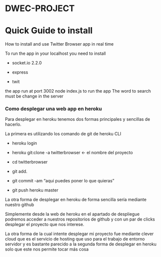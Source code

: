 # DWEC-PROJECT
<h1><b>Quick Guide to install</b></h1>

How to install and use Twitter Browser app in real time

To run the app in your localhost you need to install

- socket.io 2.2.0

- express

- twit

the app run at port 3002
node index.js to run the app
The word to search must be change in the server 



<h3><b>Como desplegar una web app en heroku</b></h3>


Para desplegar en heroku tenemos dos formas principales y sencillas de hacerlo.

La primera es utilizando los comando de git de heroku CLI 

- heroku login

- heroku git:clone -a twitterbrowser ← el nombre del proyecto

- cd twitterbrowser

- git add.

- git commit -am “aqui puedes poner lo que quieras”

- git push heroku master

La otra forma de desplegar en heroku de forma sencilla sería mediante nuestro github 

Simplemente desde la web de heroku en el apartado de despliegue podremos acceder a nuestros repositorios de github y con un par de clicks desplegar el proyecto que nos interese. 

La otra forma de la cual intente desplegar mi proyecto fue mediante clever cloud que es el servicio de hosting que uso para el trabajo de entorno servidor y es bastante parecido a la segunda forma de desplegar en heroku solo que este nos permite tocar más cosa
